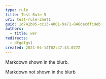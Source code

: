 ```yaml
---
type: rule
title: Test Rule 5
uri: test-rule-2net1
guid: 1d741b05-cc13-4001-9a71-846dacdfc9eb
authors:
  - title: wer
redirects:
  - dfgdfgs1
created: 2021-04-14T02:47:43.027Z
---
```

Markdown shown in the blurb.
<!--endintro-->
Markdown not shown in the blurb